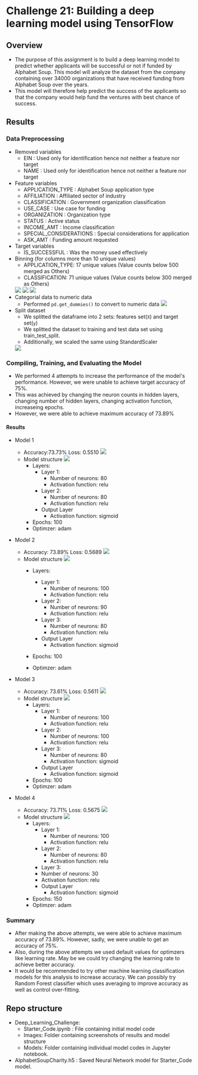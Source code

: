 # Challenge 21: Building a deep learning model using TensorFlow

## Overview

- The purpose of this assignment is to build a deep learning model to predict whether applicants will be successful or not if funded by Alphabet Soup. This model will analyze the dataset from the company containing over 34000 organizations that have received funding from Alphabet Soup over the years.
- This model will therefore help predict the success of the applicants so that the company would help fund the ventures with best chance of success.

## Results

### Data Preprocessing
- Removed variables
  - EIN : Used only for identification hence not neither a feature nor target
  - NAME :  Used only for identification hence not neither a feature nor target
- Feature variables
  - APPLICATION_TYPE : Alphabet Soup application type
  - AFFILIATION : Affiliated sector of industry
  - CLASSIFICATION : Government organization classification
  - USE_CASE : Use case for funding
  - ORGANIZATION : Organization type
  - STATUS : Active status
  - INCOME_AMT : Income classification
  - SPECIAL_CONSIDERATIONS : Special considerations for application
  - ASK_AMT : Funding amount requested
- Target variables
  - IS_SUCCESSFUL : Was the money used effectively
- Binning (for columns more than 10 unique values)
  - APPLICATION_TYPE: 17 unique values (Value counts below 500 merged as Others)
  - CLASSIFICATION: 71 unique values (Value counts below 300 merged as Others)
  <img src='./Deep_Learning_Challenge/Images/unique_values.png'/>
  <img src='./Deep_Learning_Challenge/Images/applicationtype.png'/>
  <img src='./Deep_Learning_Challenge/Images/classification.png'/>
- Categorial data to numeric data
  - Performed `pd.get_dummies()` to convert to numeric data
    <img src='./Deep_Learning_Challenge/Images/getdummies.png'/>
- Split dataset
  - We splitted the dataframe into 2 sets: features set(`X`) and target set(`y`)
  - We splitted the dataset to training and test data set using train_test_split.
  - Additionally, we scaled the same using StandardScaler 
  <img src='./Deep_Learning_Challenge/Images/splitdata.png'/>
### Compiling, Training, and Evaluating the Model

- We performed 4 attempts to increase the performance of the model's performance. However, we were unable to achieve target accuracy of 75%.
- This was achieved by changing the neuron counts in hidden layers, changing number of hidden layers, changing activation function, increaseing epochs.
- However, we were able to achieve maximum accuracy of 73.89%

#### Results

- Model 1
  - Accuracy:73.73%  Loss: 0.5510
    <img src='./Deep_Learning_Challenge/Images/Model1_accuracy.png'/>
  - Model structure  <img src='./Deep_Learning_Challenge/Images/Model1_structure.png'/>
    - Layers:
      - Layer 1:
        - Number of neurons: 80
        - Activation function: relu
      - Layer 2:
        - Number of neurons: 80
        - Activation function: relu
      - Output Layer
        - Activation function: sigmoid
    - Epochs: 100 
    - Optimzer: adam

- Model 2
  - Accuracy: 73.89%   Loss: 0.5689
    <img src='./Deep_Learning_Challenge/Images/Model2_accuracy.png'/>
  - Model structure  <img src='./Deep_Learning_Challenge/Images/Model2_structure.png'/>
    - Layers:
      - Layer 1:
        - Number of neurons: 100
        - Activation function: relu
      - Layer 2:
        - Number of neurons: 90
        - Activation function: relu
      - Layer 3:
        - Number of neurons: 80
        - Activation function: relu     
      - Output Layer
        - Activation function: sigmoid
    - Epochs: 100
 
    - Optimzer: adam

- Model 3
  - Accuracy: 73.61%  Loss: 0.5611
    <img src='./Deep_Learning_Challenge/Images/Model3_accuracy.png'/>
  - Model structure  <img src='./Deep_Learning_Challenge/Images/Model3_structure.png'/>
    - Layers:
      - Layer 1:
        - Number of neurons: 100
        - Activation function: relu
      - Layer 2:
        - Number of neurons: 100
        - Activation function: relu
      - Layer 3:
        - Number of neurons: 80
        - Activation function: sigmoid
      - Output Layer
        - Activation function: sigmoid
    - Epochs: 100
    - Optimzer: adam
   

- Model 4
  - Accuracy: 73.71%   Loss: 0.5675
    <img src='./Deep_Learning_Challenge/Images/Model4_accuracy.png'/>
  - Model structure  <img src='./Deep_Learning_Challenge/Images/Model4_structure.png'/>
    - Layers:
      - Layer 1:
        - Number of neurons: 100
        - Activation function: relu
      - Layer 2:
        - Number of neurons: 80
        - Activation function: relu
       - Layer 3:
        - Number of neurons: 30
        - Activation function: relu
      - Output Layer
        - Activation function: sigmoid
    - Epochs: 150
    - Optimzer: adam

### Summary

- After making the above attempts, we were able to achieve maximum accuracy of 73.89%. However, sadly, we were unable to get an accuracy of 75%.
- Also, during the above attempts we used default values for optimzers like learning rate. May be we could try changing the learning rate to achieve better accuracy.
- It would be recommended to try other machine learning classification models for this analysis to increase accuracy. We can possibly try Random Forest classifier which uses averaging to improve accuracy as well as control over-fitting.

## Repo structure
- Deep_Learning_Challenge:
  - Starter_Code.ipynb : File containing initial model code
  - Images: Folder containing screenshots of results and model structure
  - Models: Folder containing individual model codes in Jupyter notebook.
- AlphabetSoupCharity.h5 : Saved Neural Network model for Starter_Code model.
